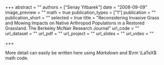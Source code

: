 +++
abstract = ""
authors = ["Senay Yitbarek"]
date = "2008-09-09"
image_preview = ""
math = true
publication_types = ["1"]
publication = ""
publication_short = ""
selected = true
title = "Reconsidering Invasive Grass and Mowing Impacts on Native Arthropod Populations in a Restored Grassland. The Berkeley McNair Research Journal"
url_code = ""
url_dataset = ""
url_pdf = ""
url_project = ""
url_slides = ""
url_video = ""


+++

More detail can easily be written here using *Markdown* and $\rm \LaTeX$ math code.
